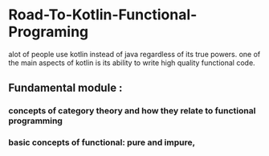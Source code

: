 # Road-To-Kotlin-Functional-Programing
alot of people use kotlin instead of java regardless of its true powers. one of the main aspects of kotlin is its ability to write high quality functional code.


## Fundamental module :
### concepts of category theory and how they relate to functional programming
### basic concepts of functional: pure and impure, 

